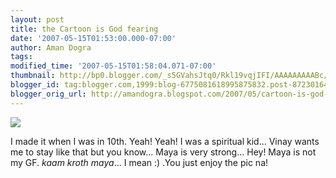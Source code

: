 ```yaml
---
layout: post
title: the Cartoon is God fearing
date: '2007-05-15T01:53:00.000-07:00'
author: Aman Dogra
tags: 
modified_time: '2007-05-15T01:58:04.071-07:00'
thumbnail: http://bp0.blogger.com/_s5GVahsJtq0/Rkl19vqjIFI/AAAAAAAAABc/d4zRJCvhysI/s72-c/Shivji1.jpg
blogger_id: tag:blogger.com,1999:blog-6775081618995875832.post-8723016464649490011
blogger_orig_url: http://amandogra.blogspot.com/2007/05/cartoon-is-god-fearing.html
---
```


[![](http://bp0.blogger.com/_s5GVahsJtq0/Rkl19vqjIFI/AAAAAAAAABc/d4zRJCvhysI/s320/Shivji1.jpg)](http://bp0.blogger.com/_s5GVahsJtq0/Rkl19vqjIFI/AAAAAAAAABc/d4zRJCvhysI/s1600-h/Shivji1.jpg)

I made it when I was in 10th. Yeah! Yeah! I was a spiritual kid... Vinay
wants me to stay like that but you know... Maya is very strong... Hey!
Maya is not my GF. *kaam kroth maya*... I mean :) .You just enjoy the pic na!
